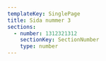```yaml
---
templateKey: SinglePage
title: Sida nummer 3
sections:
  - number: 1312321312
    sectionKey: SectionNumber
    type: number
---
```


